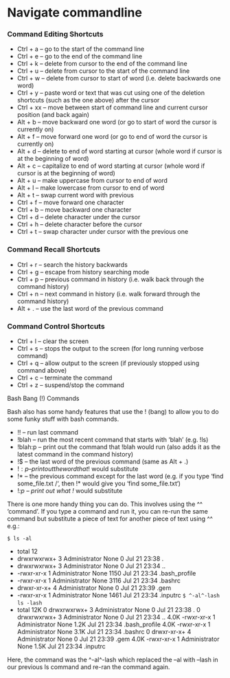 # Navigate commandline
### Command Editing Shortcuts

* Ctrl + a – go to the start of the command line
* Ctrl + e – go to the end of the command line
* Ctrl + k – delete from cursor to the end of the command line
* Ctrl + u – delete from cursor to the start of the command line
* Ctrl + w – delete from cursor to start of word (i.e. delete backwards one word)
* Ctrl + y – paste word or text that was cut using one of the deletion shortcuts (such as the one above) after the cursor
* Ctrl + xx – move between start of command line and current cursor position (and back again)
* Alt + b – move backward one word (or go to start of word the cursor is currently on)
* Alt + f – move forward one word (or go to end of word the cursor is currently on)
* Alt + d – delete to end of word starting at cursor (whole word if cursor is at the beginning of word)
* Alt + c – capitalize to end of word starting at cursor (whole word if cursor is at the beginning of word)
* Alt + u – make uppercase from cursor to end of word
* Alt + l – make lowercase from cursor to end of word
* Alt + t – swap current word with previous
* Ctrl + f – move forward one character
* Ctrl + b – move backward one character
* Ctrl + d – delete character under the cursor
* Ctrl + h – delete character before the cursor
* Ctrl + t – swap character under cursor with the previous one

### Command Recall Shortcuts

* Ctrl + r – search the history backwards
* Ctrl + g – escape from history searching mode
* Ctrl + p – previous command in history (i.e. walk back through the command history)
* Ctrl + n – next command in history (i.e. walk forward through the command history)
* Alt + . – use the last word of the previous command

### Command Control Shortcuts

* Ctrl + l – clear the screen
* Ctrl + s – stops the output to the screen (for long running verbose command)
* Ctrl + q – allow output to the screen (if previously stopped using command above)
* Ctrl + c – terminate the command
* Ctrl + z – suspend/stop the command

Bash Bang (!) Commands

Bash also has some handy features that use the ! (bang) to allow you to do some funky stuff with bash commands.

* !! – run last command
* !blah – run the most recent command that starts with ‘blah’ (e.g. !ls)
* !blah:p – print out the command that !blah would run (also adds it as the latest command in the command history)
* !$ – the last word of the previous command (same as Alt + .)
* !$:p – print out the word that !$ would substitute
* !* – the previous command except for the last word (e.g. if you type ‘find some_file.txt /‘, then !* would give you ‘find some_file.txt‘)
* !*:p – print out what !* would substitute

There is one more handy thing you can do. This involves using the ^^ ‘command’. If you type a command and run it, you can re-run the same command but substitute a piece of text for another piece of text using ^^ e.g.:

```$ ls -al```
* total 12
* drwxrwxrwx+ 3 Administrator None    0 Jul 21 23:38 .
* drwxrwxrwx+ 3 Administrator None    0 Jul 21 23:34 ..
* -rwxr-xr-x  1 Administrator None 1150 Jul 21 23:34 .bash_profile
* -rwxr-xr-x  1 Administrator None 3116 Jul 21 23:34 .bashrc
* drwxr-xr-x+ 4 Administrator None    0 Jul 21 23:39 .gem
* -rwxr-xr-x  1 Administrator None 1461 Jul 21 23:34 .inputrc
```$ ^-al^-lash```
```ls -lash```
* total 12K
0 drwxrwxrwx+ 3 Administrator None    0 Jul 21 23:38 .
0 drwxrwxrwx+ 3 Administrator None    0 Jul 21 23:34 ..
4.0K -rwxr-xr-x  1 Administrator None 1.2K Jul 21 23:34 .bash_profile
4.0K -rwxr-xr-x  1 Administrator None 3.1K Jul 21 23:34 .bashrc
0 drwxr-xr-x+ 4 Administrator None    0 Jul 21 23:39 .gem
4.0K -rwxr-xr-x  1 Administrator None 1.5K Jul 21 23:34 .inputrc


Here, the command was the ^-al^-lash which replaced the –al with –lash in our previous ls command and re-ran the command again.
